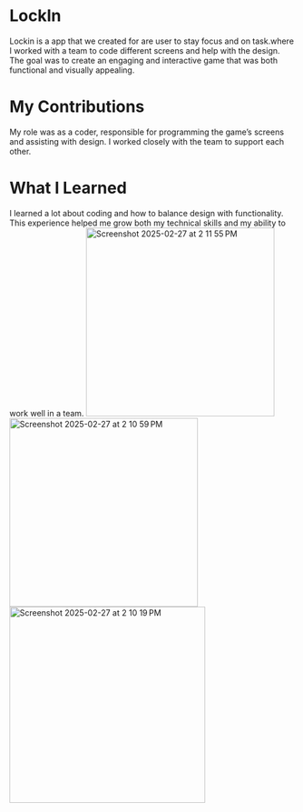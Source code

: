# LockIn

Lockin is a app that we created for are user to stay focus and on task.where I worked with a team to code different screens and help with the design. The goal was to create an engaging and interactive game that was both functional and visually appealing.
# My Contributions
My role was as a coder, responsible for programming the game’s screens and assisting with design. I worked closely with the team to support each other.
# What I Learned
I learned a lot about coding and how to balance design with functionality. This experience helped me grow both my technical skills and my ability to work well in a team.
<img width="332" alt="Screenshot 2025-02-27 at 2 11 55 PM" src="https://github.com/user-attachments/assets/38ced30b-178b-4a51-a177-a04c23fd23e8" />
<img width="332" alt="Screenshot 2025-02-27 at 2 10 59 PM" src="https://github.com/user-attachments/assets/b63ed33c-00d5-49f1-abd3-4f96775628d2" />
<img width="345" alt="Screenshot 2025-02-27 at 2 10 19 PM" src="https://github.com/user-attachments/assets/3034c1d9-3763-4e47-a554-5ecc212e2407" />
